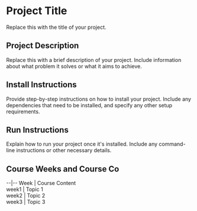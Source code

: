 # Project Title

Replace this with the title of your project.

## Project Description

Replace this with a brief description of your project. Include information about what problem it solves or what it aims to achieve.

## Install Instructions

Provide step-by-step instructions on how to install your project. Include any dependencies that need to be installed, and specify any other setup requirements.

## Run Instructions

Explain how to run your project once it's installed. Include any command-line instructions or other necessary details.

## Course Weeks and Course Co


--|--
Week | Course Content  
week1 | Topic 1        
week2 | Topic 2  
week3 | Topic 3 